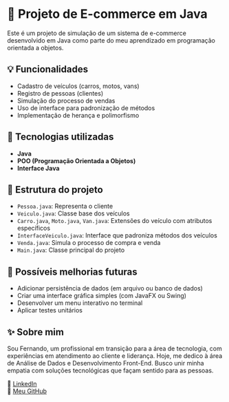 # 🛒 Projeto de E-commerce em Java

Este é um projeto de simulação de um sistema de e-commerce desenvolvido em Java como parte do meu aprendizado em programação orientada a objetos.

## 💡 Funcionalidades

- Cadastro de veículos (carros, motos, vans)
- Registro de pessoas (clientes)
- Simulação do processo de vendas
- Uso de interface para padronização de métodos
- Implementação de herança e polimorfismo

## 🧰 Tecnologias utilizadas

- **Java**
- **POO (Programação Orientada a Objetos)**
- **Interface Java**

## 📁 Estrutura do projeto

- `Pessoa.java`: Representa o cliente
- `Veiculo.java`: Classe base dos veículos
- `Carro.java`, `Moto.java`, `Van.java`: Extensões do veículo com atributos específicos
- `InterfaceVeiculo.java`: Interface que padroniza métodos dos veículos
- `Venda.java`: Simula o processo de compra e venda
- `Main.java`: Classe principal do projeto

## 🚀 Possíveis melhorias futuras

- Adicionar persistência de dados (em arquivo ou banco de dados)
- Criar uma interface gráfica simples (com JavaFX ou Swing)
- Desenvolver um menu interativo no terminal
- Aplicar testes unitários

## ✨ Sobre mim

Sou Fernando, um profissional em transição para a área de tecnologia, com experiências em atendimento ao cliente e liderança. Hoje, me dedico à área de Análise de Dados e Desenvolvimento Front-End. Busco unir minha empatia com soluções tecnológicas que façam sentido para as pessoas.

🔗 [LinkedIn](https://www.linkedin.com/in/fernandocanto)  
📂 [Meu GitHub](https://github.com/FernandoTechSeeker)
